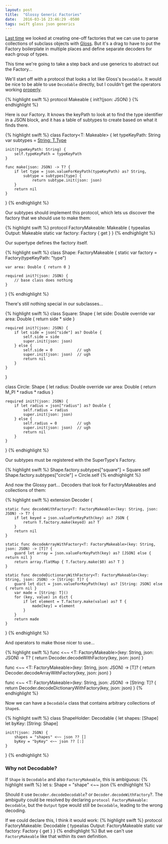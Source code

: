 ```yaml
---
layout: post
title:  "Glossy Generic Factories"
date:   2016-03-16 23:46:29 -0500
tags: swift gloss json generics
---
```

[Last time][last] we looked at creating one-off factories that we can use to 
parse collections of subclass objects with [Gloss][gloss]. But it's a drag
to have to put the Factory boilerplate in multiple places and define
separate decoders for each group of types.

This time we're going to take a step back and use generics to abstract out
the Factory...

We'll start off with a protocol that looks a lot like Gloss's
`Decodable`. It would be nice to be able to use `Decodable` directly,
but I couldn't get the operators working [properly](#why-not-decodable).

{% highlight swift %}
protocol Makeable {
    init?(json: JSON)
}
{% endhighlight %}

Here is our Factory. It knows the keyPath to look at to find the
type identifier in a JSON block, and it has a table of subtypes to
create based on what it finds there.

{% highlight swift %}
class Factory<T: Makeable> {
    let typeKeyPath: String
    var subtypes = [String: T.Type]()
    
    init(typeKeyPath: String) {
        self.typeKeyPath = typeKeyPath
    }
    
    func make(json: JSON) -> T? {
        if let type = json.valueForKeyPath(typeKeyPath) as? String,
            subtype = subtypes[type] {
                return subtype.init(json: json)
        }
        return nil
    }
}
{% endhighlight %}

Our subtypes should implement this protocol, which lets us
discover the factory that we should use to make them:

{% highlight swift %}
protocol FactoryMakeable: Makeable {
    typealias Output: Makeable
    static var factory: Factory<Output> { get }
}
{% endhighlight %}

Our supertype defines the factory itself.

{% highlight swift %}
class Shape: FactoryMakeable {
    static var factory = Factory<Shape>(typeKeyPath: "type")
 
    var area: Double { return 0 }
   
    required init?(json: JSON) {
        // base class does nothing
    }

}
{% endhighlight %}

There's still nothing special in our subclasses...

{% highlight swift %}
class Square: Shape {
    let side: Double
    override var area: Double { return side * side }
    
    required init?(json: JSON) {
        if let side = json["side"] as? Double {
            self.side = side
            super.init(json: json)
        } else {
            self.side = 0           // ugh
            super.init(json: json)  // ugh
            return nil
        }
    }
}

class Circle: Shape {
    let radius: Double
    override var area: Double { return M_PI * radius * radius }
    
    required init?(json: JSON) {
        if let radius = json["radius"] as? Double {
            self.radius = radius
            super.init(json: json)
        } else {
            self.radius = 0         // ugh
            super.init(json: json)  // ugh
            return nil
        }
    }
}
{% endhighlight %}

Our subtypes must be registered with the SuperType's Factory.

{% highlight swift %}
Shape.factory.subtypes["square"] = Square.self
Shape.factory.subtypes["circle"] = Circle.self
{% endhighlight %}

And now the Glossy part... Decoders that look for FactoryMakeables
and collections of them:

{% highlight swift %}
extension Decoder {
    
    static func decodeWithFactory<T: FactoryMakeable>(key: String, json: JSON) -> T? {
        if let keyed = json.valueForKeyPath(key) as? JSON {
            return T.factory.make(keyed) as? T
        }
        return nil
    }
    
    static func decodeArrayWithFactory<T: FactoryMakeable>(key: String, json: JSON) -> [T]? {
        guard let array = json.valueForKeyPath(key) as? [JSON] else { return nil }
        return array.flatMap { T.factory.make($0) as? T }
    }
    
    static func decodeDictionaryWithFactory<T: FactoryMakeable>(key: String, json: JSON) -> [String: T]? {
        guard let dict = json.valueForKeyPath(key) as? [String: JSON] else { return nil }
        var made = [String: T]()
        for (key, value) in dict {
            if let element = T.factory.make(value) as? T {
                made[key] = element
            }
        }
        return made
    }
}
{% endhighlight %}

And operators to make those nicer to use... 

{% highlight swift %}
func <~~ <T: FactoryMakeable>(key: String, json: JSON) -> T? {
    return Decoder.decodeWithFactory(key, json: json)
}

func <~~ <T: FactoryMakeable>(key: String, json: JSON) -> [T]? {
    return Decoder.decodeArrayWithFactory(key, json: json)
}

func <~~ <T: FactoryMakeable>(key: String, json: JSON) -> [String: T]? {
    return Decoder.decodeDictionaryWithFactory(key, json: json)
}
{% endhighlight %}

Now we can have a `Decodable` class that contains arbitrary collections
of `Shape`s.

{% highlight swift %}
class ShapeHolder: Decodable {
    let shapes: [Shape]
    let byKey: [String: Shape]
    
    init?(json: JSON) {
        shapes = "shapes" <~~ json ?? []
        byKey = "byKey" <~~ json ?? [:]
    }
}
{% endhighlight %}

### Why not Decodable?

If `Shape` is `Decodable` and also `FactoryMakeable`, this is ambiguous:
{% highlight swift %}
let s: Shape = "shape" <~~ json
{% endhighlight %}

Should it use `Decoder.decodeDecodable`? or
`Decoder.decodeWithFactory`?. The ambiguity could be resolved by
declaring `protocol FactoryMakeable: Decodable`, but the `Output`
type would still be `Decodable`, leading to the wrong decoding.

If we could declare this, I think it would work:
{% highlight swift %}
protocol FactoryMakeable: Decodable {
    typealias Output: FactoryMakeable
    static var factory: Factory<Output> { get }
}
{% endhighlight %}
But we can't use `FactoryMakeable` like that within its own definition.

[last]: {{page.previous.url}} 
[gloss]: https://github.com/hkellaway/Gloss


